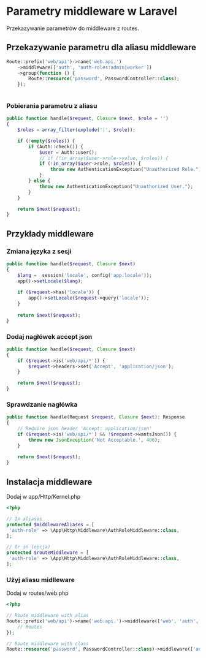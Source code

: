 # Parametry middleware w Laravel
Przekazywanie parametrów do middleware z routes.

## Przekazywanie parametru dla aliasu middleware

```php
Route::prefix('web/api')->name('web.api.')
	->middleware(['auth', 'auth-roles:admin|worker'])
	->group(function () {
		Route::resource('password', PasswordController::class);
	});
  
```

### Pobierania parametru z aliasu

```php
public function handle($request, Closure $next, $role = '')
{
	$roles = array_filter(explode('|', $role));

	if (!empty($roles)) {
		if (Auth::check()) {
			$user = Auth::user();
			// if (!in_array($user->role->value, $roles)) {
			if (!in_array($user->role, $roles)) {
				throw new AuthenticationException("Unauthorized Role.");
			}
		} else {
			throw new AuthenticationException("Unauthorized User.");
		}
	}

	return $next($request);
}
```

## Przykłady middleware

### Zmiana języka z sesji

```php
public function handle($request, Closure $next)
{
	$lang =  session('locale', config('app.locale'));
	app()->setLocale($lang);
	
	if ($request->has('locale')) {
		app()->setLocale($request->query('locale'));
	}
	
	return $next($request);
}
```

### Dodaj nagłówek accept json

```php
public function handle($request, Closure $next)
{
	if ($request->is('web/api/*')) {
		$request->headers->set('Accept', 'application/json');
	}

	return $next($request);
}
```

### Sprawdzanie nagłówka

```php
public function handle(Request $request, Closure $next): Response
{
	// Require json header 'Accept: application/json'
	if ($request->is('web/api/*') && !$request->wantsJson()) {
		throw new JsonException('Not Acceptable.', 406);
	}
	
	return $next($request);
}
```

## Instalacja middleware
Dodaj w app/Http/Kernel.php

```php
<?php

// In aliases
protected $middlewareAliases = [
 'auth-role' => \App\Http\Middleware\AuthRoleMiddleware::class,
];

// Or in (opcja)
protected $routeMiddleware = [
 'auth-role' => \App\Http\Middleware\AuthRoleMiddleware::class,
];
```

### Użyj aliasu midlleware
Dodaj w routes/web.php

```php
<?php

// Route middleware with alias
Route::prefix('web/api')->name('web.api.')->middleware(['web', 'auth', 'auth-role:user|admin|worker'])->group(function () {
	// Routes
});

// Route middleware with class
Route::resource('password', PasswordController::class)->middleware(['auth', ForceJsonMiddleware::class, ChangeLocaleMiddleware::class]);	
```
